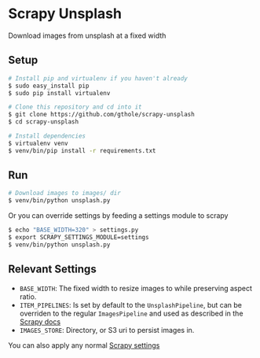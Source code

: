Scrapy Unsplash
===============
Download images from unsplash at a fixed width


## Setup

```bash
# Install pip and virtualenv if you haven't already
$ sudo easy_install pip
$ sudo pip install virtualenv

# Clone this repository and cd into it
$ git clone https://github.com/gthole/scrapy-unsplash
$ cd scrapy-unsplash

# Install dependencies
$ virtualenv venv
$ venv/bin/pip install -r requirements.txt
```


## Run

```bash
# Download images to images/ dir
$ venv/bin/python unsplash.py
```

Or you can override settings by feeding a settings module to scrapy

```bash
$ echo "BASE_WIDTH=320" > settings.py
$ export SCRAPY_SETTINGS_MODULE=settings
$ venv/bin/python unsplash.py
```


## Relevant Settings

- `BASE_WIDTH`: The fixed width to resize images to while preserving aspect ratio.
- `ITEM_PIPELINES`: Is set by default to the `UnsplashPipeline`, but can be overriden to the regular `ImagesPipeline` and used as described in the [Scrapy docs](http://doc.scrapy.org/en/latest/topics/images.html)
- `IMAGES_STORE`: Directory, or S3 uri to persist images in.

You can also apply any normal [Scrapy settings](http://doc.scrapy.org/en/latest/topics/settings.html)
